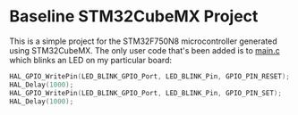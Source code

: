 # Baseline STM32CubeMX Project

This is a simple project for the STM32F750N8 microcontroller generated using STM32CubeMX.
The only user code that's been added is to [main.c](Core/Src/main.c) which blinks an LED on my particular board:
```C
HAL_GPIO_WritePin(LED_BLINK_GPIO_Port, LED_BLINK_Pin, GPIO_PIN_RESET);
HAL_Delay(1000);
HAL_GPIO_WritePin(LED_BLINK_GPIO_Port, LED_BLINK_Pin, GPIO_PIN_SET);
HAL_Delay(1000);
```
